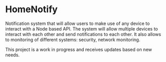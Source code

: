 # HomeNotify
Notification system that will allow users to make use of any device to interact with a Node based API. The system will allow multiple devices to interact with each other and send notifications to each other. It also allows to monitoring of different systems: security, network monitoring.

This project is a work in progress and receives updates based on new needs.

